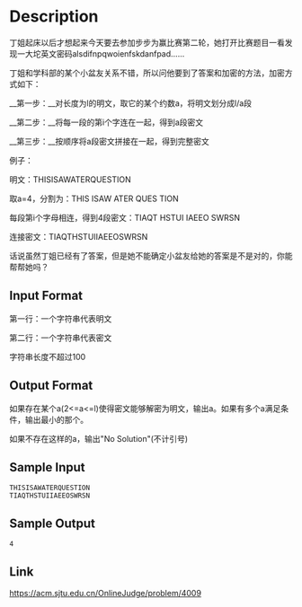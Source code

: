 Description
=====
丁姐起床以后才想起来今天要去参加步步为赢比赛第二轮，她打开比赛题目一看发现一大坨英文密码alsdifnpqwoienfskdanfpad......

丁姐和学科部的某个小盆友关系不错，所以问他要到了答案和加密的方法，加密方式如下：

__第一步：__对长度为l的明文，取它的某个约数a，将明文划分成l/a段

__第二步：__将每一段的第i个字连在一起，得到a段密文

__第三步：__按顺序将a段密文拼接在一起，得到完整密文

例子：

明文：THISISAWATERQUESTION

取a=4，分割为：THIS ISAW ATER QUES TION

每段第i个字母相连，得到4段密文：TIAQT HSTUI IAEEO SWRSN

连接密文：TIAQTHSTUIIAEEOSWRSN

话说虽然丁姐已经有了答案，但是她不能确定小盆友给她的答案是不是对的，你能帮帮她吗？

Input Format
-----
第一行：一个字符串代表明文

第二行：一个字符串代表密文

字符串长度不超过100

Output Format
-----
如果存在某个a(2<=a<=l)使得密文能够解密为明文，输出a。如果有多个a满足条件，输出最小的那个。

如果不存在这样的a，输出"No Solution"(不计引号)

Sample Input
----
	THISISAWATERQUESTION
	TIAQTHSTUIIAEEOSWRSN
Sample Output
----
	4

Link
-----
<https://acm.sjtu.edu.cn/OnlineJudge/problem/4009>